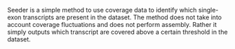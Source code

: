 Seeder is a simple method to use coverage data to identify which single-exon transcripts are present in the dataset. The method does not take into account coverage fluctuations and does not perform assembly. Rather it simply outputs which transcript are covered above a certain threshold in the dataset.
